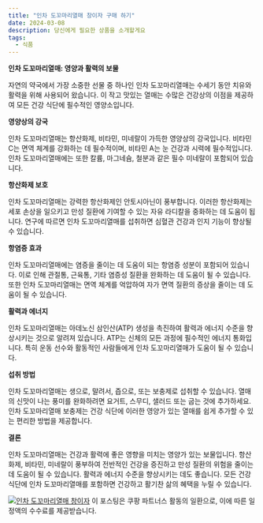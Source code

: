 ```yaml
---
title: "인차 도꼬마리열매 창이자 구매 하기"
date: 2024-03-08
description: 당신에게 필요한 상품을 소개할게요
tags:
  - 식품
---
```

**인차 도꼬마리열매: 영양과 활력의 보물**

자연의 약국에서 가장 소중한 선물 중 하나인 인차 도꼬마리열매는 수세기 동안 치유와 활력을 위해 사용되어 왔습니다. 이 작고 맛있는 열매는 수많은 건강상의 이점을 제공하여 모든 건강 식단에 필수적인 영양소입니다.

**영양상의 강국**

인차 도꼬마리열매는 항산화제, 비타민, 미네랄이 가득한 영양상의 강국입니다. 비타민 C는 면역 체계를 강화하는 데 필수적이며, 비타민 A는 눈 건강과 시력에 필수적입니다. 인차 도꼬마리열매에는 또한 칼륨, 마그네슘, 철분과 같은 필수 미네랄이 포함되어 있습니다.

**항산화제 보호**

인차 도꼬마리열매는 강력한 항산화제인 안토시아닌이 풍부합니다. 이러한 항산화제는 세포 손상을 일으키고 만성 질환에 기여할 수 있는 자유 라디칼을 중화하는 데 도움이 됩니다. 연구에 따르면 인차 도꼬마리열매를 섭취하면 심혈관 건강과 인지 기능이 향상될 수 있습니다.

**항염증 효과**

인차 도꼬마리열매에는 염증을 줄이는 데 도움이 되는 항염증 성분이 포함되어 있습니다. 이로 인해 관절통, 근육통, 기타 염증성 질환을 완화하는 데 도움이 될 수 있습니다. 또한 인차 도꼬마리열매는 면역 체계를 억압하여 자가 면역 질환의 증상을 줄이는 데 도움이 될 수 있습니다.

**활력과 에너지**

인차 도꼬마리열매는 아데노신 삼인산(ATP) 생성을 촉진하여 활력과 에너지 수준을 향상시키는 것으로 알려져 있습니다. ATP는 신체의 모든 과정에 필수적인 에너지 통화입니다. 특히 운동 선수와 활동적인 사람들에게 인차 도꼬마리열매가 도움이 될 수 있습니다.

**섭취 방법**

인차 도꼬마리열매는 생으로, 말려서, 즙으로, 또는 보충제로 섭취할 수 있습니다. 열매의 신맛이 나는 풍미를 완화하려면 요거트, 스무디, 샐러드 또는 굽는 것에 추가하세요. 인차 도꼬마리열매 보충제는 건강 식단에 이러한 영양가 있는 열매를 쉽게 추가할 수 있는 편리한 방법을 제공합니다.

**결론**

인차 도꼬마리열매는 건강과 활력에 좋은 영향을 미치는 영양가 있는 보물입니다. 항산화제, 비타민, 미네랄이 풍부하여 전반적인 건강을 증진하고 만성 질환의 위험을 줄이는 데 도움이 될 수 있습니다. 활력과 에너지 수준을 향상시키는 데도 좋습니다. 모든 건강 식단에 인차 도꼬마리열매를 포함하면 건강하고 활기찬 삶의 혜택을 누릴 수 있습니다.


[![인차 도꼬마리열매 창이자](https://i.imgur.com/81F7uro.png#center)](https://link.coupang.com/re/AFFSDP?lptag=AF5033054&pageKey=2887133&itemId=13452416&vendorItemId=3020667301&traceid=V0-153-59716380d55c0747&requestid=20240308224247859167992031&token=31850C%7CMIXED)
이 포스팅은 쿠팡 파트너스 활동의 일환으로, 이에 따른 일정액의 수수료를 제공받습니다.


